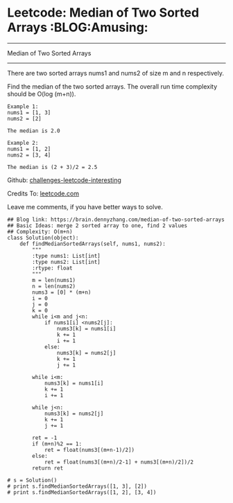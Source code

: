 # Leetcode: Median of Two Sorted Arrays     :BLOG:Amusing:


---

Median of Two Sorted Arrays  

---

There are two sorted arrays nums1 and nums2 of size m and n respectively.  

Find the median of the two sorted arrays. The overall run time complexity should be O(log (m+n)).  

    Example 1:
    nums1 = [1, 3]
    nums2 = [2]
    
    The median is 2.0

    Example 2:
    nums1 = [1, 2]
    nums2 = [3, 4]
    
    The median is (2 + 3)/2 = 2.5

Github: [challenges-leetcode-interesting](https://github.com/DennyZhang/challenges-leetcode-interesting/tree/master/median-of-two-sorted-arrays)  

Credits To: [leetcode.com](https://leetcode.com/problems/median-of-two-sorted-arrays/description/)  

Leave me comments, if you have better ways to solve.  

    ## Blog link: https://brain.dennyzhang.com/median-of-two-sorted-arrays
    ## Basic Ideas: merge 2 sorted array to one, find 2 values
    ## Complexity: O(m+n)
    class Solution(object):
        def findMedianSortedArrays(self, nums1, nums2):
            """
            :type nums1: List[int]
            :type nums2: List[int]
            :rtype: float
            """
            m = len(nums1)
            n = len(nums2)
            nums3 = [0] * (m+n)
            i = 0
            j = 0
            k = 0
            while i<m and j<n:
                if nums1[i] <nums2[j]:
                    nums3[k] = nums1[i]
                    k += 1
                    i += 1
                else:
                    nums3[k] = nums2[j]
                    k += 1
                    j += 1
    
            while i<m:
                nums3[k] = nums1[i]
                k += 1
                i += 1
    
            while j<n:
                nums3[k] = nums2[j]
                k += 1
                j += 1
    
            ret = -1
            if (m+n)%2 == 1:
                ret = float(nums3[(m+n-1)/2])
            else:
                ret = float(nums3[(m+n)/2-1] + nums3[(m+n)/2])/2
            return ret
    
    # s = Solution()
    # print s.findMedianSortedArrays([1, 3], [2])
    # print s.findMedianSortedArrays([1, 2], [3, 4])